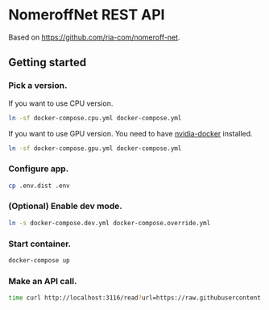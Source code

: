 # NomeroffNet REST API

Based on https://github.com/ria-com/nomeroff-net.

## Getting started

### Pick a version.

If you want to use CPU version.

```bash
ln -sf docker-compose.cpu.yml docker-compose.yml
```

If you want to use GPU version. You need to have [nvidia-docker](https://github.com/NVIDIA/nvidia-docker) installed.

```bash
ln -sf docker-compose.gpu.yml docker-compose.yml
```

### Configure app.

```bash
cp .env.dist .env
```
    
   
### (Optional) Enable dev mode.

```bash
ln -s docker-compose.dev.yml docker-compose.override.yml 
```

### Start container.

```bash 
docker-compose up
```
    
### Make an API call.

```bash    
time curl http://localhost:3116/read?url=https://raw.githubusercontent.com/ria-com/nomeroff-net/master/examples/images/example1.jpeg
```    
    
    
